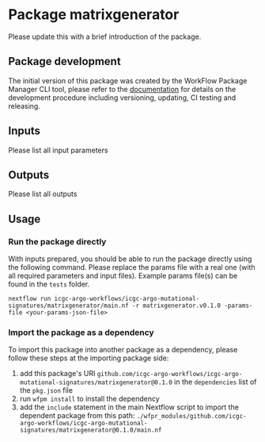 # Package matrixgenerator


Please update this with a brief introduction of the package.


## Package development

The initial version of this package was created by the WorkFlow Package Manager CLI tool, please refer to
the [documentation](https://wfpm.readthedocs.io) for details on the development procedure including
versioning, updating, CI testing and releasing.


## Inputs

Please list all input parameters


## Outputs

Please list all outputs


## Usage

### Run the package directly

With inputs prepared, you should be able to run the package directly using the following command.
Please replace the params file with a real one (with all required parameters and input files). Example
params file(s) can be found in the `tests` folder.

```
nextflow run icgc-argo-workflows/icgc-argo-mutational-signatures/matrixgenerator/main.nf -r matrixgenerator.v0.1.0 -params-file <your-params-json-file>
```

### Import the package as a dependency

To import this package into another package as a dependency, please follow these steps at the
importing package side:

1. add this package's URI `github.com/icgc-argo-workflows/icgc-argo-mutational-signatures/matrixgenerator@0.1.0` in the `dependencies` list of the `pkg.json` file
2. run `wfpm install` to install the dependency
3. add the `include` statement in the main Nextflow script to import the dependent package from this path: `./wfpr_modules/github.com/icgc-argo-workflows/icgc-argo-mutational-signatures/matrixgenerator@0.1.0/main.nf`
